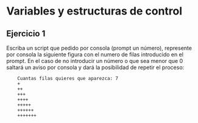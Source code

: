 # Variables y estructuras de control

## Ejercicio 1

Escriba un script que pedido por consola (prompt un número), represente por consola la siguiente figura con el numero de filas introducido en el prompt. En el caso de no introducir un número o que sea menor que 0 saltará un aviso por consola y dará la posibilidad de repetir el proceso:

        Cuantas filas quieres que aparezca: 7
        +
        ++
        +++
        ++++
        +++++
        ++++++
        +++++++
